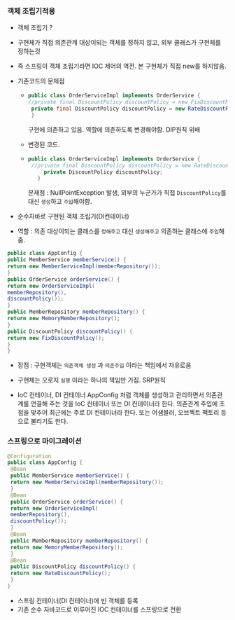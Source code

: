 ### 객체 조립기적용
- 객체 조립기 ?
- 구현체가 직접 의존관계 대상이되는 객체를 정하지 않고, 외부 클래스가 구현체를 정하는것
- 즉 스프링이 객체 조립기라면 IOC 제어의 역전. 본 구현체가 직접 new를 하지않음.

- 기존코드의 문제점
  - ```java
    public class OrderServiceImpl implements OrderService {
    //private final DiscountPolicy discountPolicy = new FixDiscountPolicy();
     private final DiscountPolicy discountPolicy = new RateDiscountPolicy();
     }
    ```
    구현에 의존하고 있음. 역할에 의존하도록 변경해야함. DIP원칙 위배

  - 변경된 코드.
   - ```java
     public class OrderServiceImpl implements OrderService {
      //private final DiscountPolicy discountPolicy = new RateDiscountPolicy();
          private DiscountPolicy discountPolicy;
        }

     ```
     문제점 : NullPointException 발생, 외부의 누군가가 직접 `DiscountPolicy`를 대신 `생성`하고 `주입`해야함.
     
 - 순수자바로 구현된 객체 조립기(DI컨테이너)
  - 역할 : 의존 대상이되는 클래스를 `정해주고` 대신 `생성해주고` 의존하는 클래스에 `주입`해줌.
 ```java
public class AppConfig {
 public MemberService memberService() {
 return new MemberServiceImpl(memberRepository());
 }
 public OrderService orderService() {
 return new OrderServiceImpl(
 memberRepository(),
 discountPolicy());
 }
 public MemberRepository memberRepository() {
 return new MemoryMemberRepository();
 }
 public DiscountPolicy discountPolicy() {
 return new FixDiscountPolicy();
 }
}
```
- 장점 : 구현객체는 `의존객체 생성` 과 `의존주입` 이라는 책임에서 자유로움
- 구현체는 오로지 `실행` 이라는 하나의 책임만 가짐. SRP원칙

- IoC 컨테이너, DI 컨테이너
AppConfig 처럼 객체를 생성하고 관리하면서 의존관계를 연결해 주는 것을
IoC 컨테이너 또는 DI 컨테이너라 한다. 
의존관계 주입에 초점을 맞추어 최근에는 주로 DI 컨테이너라 한다.
또는 어샘블러, 오브젝트 팩토리 등으로 불리기도 한다.

### 스프링으로 마이그레이션 

```java
@Configuration
public class AppConfig {
 @Bean
 public MemberService memberService() {
 return new MemberServiceImpl(memberRepository());
 }
 @Bean
 public OrderService orderService() {
 return new OrderServiceImpl(
 memberRepository(),
 discountPolicy());
 }
 @Bean
 public MemberRepository memberRepository() {
 return new MemoryMemberRepository();
 }
 @Bean
 public DiscountPolicy discountPolicy() {
 return new RateDiscountPolicy();
 }
}

```

- 스프링 컨테이너(DI 컨테이너)에 빈 객체를 등록
- 기존 순수 자바코드로 이루어진 IOC 컨테이너를 스프링으로 전환
 

